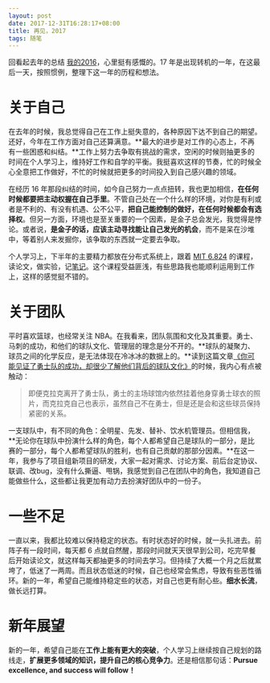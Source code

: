 ```yaml
---
layout: post
date: 2017-12-31T16:28:17+08:00
title: 再见，2017   
tags: 随笔
---
```


回看起去年的总结 [我的2016](https://masutangu.com/2016/12/review/)，心里挺有感慨的。17 年是出现转机的一年，在这最后一天，按照惯例，整理下这一年的历程和想法。

# 关于自己

在去年的时候，我总觉得自己在工作上挺失意的，各种原因下达不到自己的期望。还好，今年在工作方面对自己还算满意。**最大的进步是对工作的心态上，不再有一些困惑和纠结。**工作上努力去争取有挑战的需求，空闲的时候则抽更多的时间在个人学习上，维持好工作和自学的平衡。我挺喜欢这样的节奏，忙的时候全心全意把工作做好，不忙的时候就把更多的时间投入到自己感兴趣的领域。

在经历 16 年那段纠结的时间，如今自己努力一点点扭转，我也更加相信，**在任何时候都要把主动权握在自己手里**。不管自己处在一个什么样的环境，对你是有利或者是不利的、有没有机遇、公不公平，**把自己能控制的做好，在任何时候都会有选择权**。但另一方面，环境也是至关重要的一个因素，是金子总会发光，我觉得是悖论。或者说，**是金子的话，应该主动寻找能让自己发光的机会**，而不是呆在沙堆中，等着别人来发掘你，该争取的东西就一定要去争取。

个人学习上，下半年的主要精力都放在分布式系统上，跟着 [MIT 6.824](https://pdos.csail.mit.edu/6.824/schedule.html) 的课程，读论文，做实验，记[笔记](https://masutangu.com/2017/11/mit-6824-note-1/)。这个课程受益匪浅，有些思路我也能顺利运用到工作上，这样的感觉挺不错的。

# 关于团队

平时喜欢篮球，也经常关注 NBA。在我看来，团队氛围和文化及其重要。勇士、马刺的成功，和他们的球队文化、管理层的理念是分不开的。**球队的凝聚力、球员之间的化学反应，是无法体现在冷冰冰的数据上的。**读到这篇文章[《你可能见证了勇士队的成功，却很少了解他们背后的球队文化》](https://zhuanlan.zhihu.com/p/31997176)的时候，我内心有点被触动：

> 即便克拉克离开了勇士队，勇士的主场球馆内依然挂着他身穿勇士球衣的照片，而克拉克自己也表示，虽然自己不在勇士，但是还是会和这些球员保持紧密的关系。

一支球队中，有不同的角色：全明星、先发、替补、饮水机管理员。但相信我，**无论你在球队中扮演什么样的角色，每个人都希望自己是球队的一部分，是比赛的一部分，每个人都希望球队的胜利，也有自己贡献的那部分因素。**在这一年，我参与了项目组新项目的研发，大家一起对需求、讨论方案、前后台定协议、联调、改bug，没有什么撕逼、甩锅，我感觉到自己在团队中的角色，我知道自己能做些什么，这些都让我更加有动力去扮演好团队中的一份子。

# 一些不足

一直以来，我都比较难以保持稳定的状态。有时状态好的时候，就一头扎进去。前阵子有一段时间，每天都 6 点就自然醒，那段时间就天天很早到公司，吃完早餐后开始读论文，就这样每天都抽更多的时间去学习。但持续了大概一个月之后就累垮了，低迷了一两周。而且状态低迷的时候，自己也经常会焦虑，导致有些恶性循环。新的一年，希望自己能维持稳定些的状态，对自己也更有耐心些。**细水长流**，做长远打算。

# 新年展望

新的一年，希望自己能在**工作上能有更大的突破**，个人学习上继续按自己规划的路线走，**扩展更多领域的知识，提升自己的核心竞争力**。还是相信那句话：**Pursue excellence, and success will follow！**